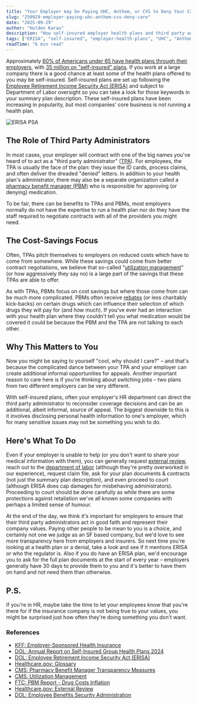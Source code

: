 ```yaml
---
title: "Your Employer may be Paying UHC, Anthem, or CVS to Deny Your Care"
slug: "250929-employer-paying-uhc-anthem-cvs-deny-care"
date: "2025-09-29"
author: "Holden Karau"
description: "How self-insured employer health plans and third party administrators create opportunities for additional appeals"
tags: ["ERISA", "self-insured", "employer-health-plans", "UHC", "Anthem", "CVS", "third-party-administrator", "TPA", "PBM", "appeals", "utilization-management"]
readTime: "6 min read"
---
```


Approximately [60% of Americans under 65 have health plans through their employers](https://www.kff.org/health-costs/health-policy-101-employer-sponsored-health-insurance/?entry=table-of-contents-introduction), with [35 million on "self-insured" plans](https://www.dol.gov/sites/dolgov/files/EBSA/researchers/statistics/retirement-bulletins/annual-report-on-self-insured-group-health-plans-2024.pdf). If you work at a large company there is a good chance at least some of the health plans offered to you may be self-insured. Self-insured plans are set up following the [Employee Retirement Income Security Act (ERISA)](https://www.dol.gov/general/topic/health-plans/erisa) and subject to Department of Labor oversight so you can take a look for those keywords in your summary plan description. These self-insured plans have been increasing in popularity, but most companies' core business is not running a health plan.

![ERISA PSA](/static/images/erisa-psa2.png)

## The Role of Third Party Administrators

In most cases, your employer will contract with one of the big names you've heard of to act as a "third party administrator" ([TPA](https://www.healthcare.gov/glossary/)). For employees, the TPA is usually the face of the plan: they issue the ID cards, process claims, and often deliver the dreaded "denied" letters. In addition to your health plan's administrator, there may also be a separate organization called a [pharmacy benefit manager (PBM)](https://www.cms.gov/newsroom/fact-sheets/pharmacy-benefit-manager-transparency-measures-fact-sheet) who is responsible for approving (or denying) medication.

To be fair, there can be benefits to TPAs and PBMs, most employers normally do not have the expertise to run a health plan nor do they have the staff required to negotiate contracts with all of the providers you might need.

## The Cost-Savings Focus

Often, TPAs pitch themselves to employers on reduced costs which have to come from somewhere. While these savings could come from better contract negotiations, we believe that so-called "[utilization management](https://www.cms.gov/medicare/utilization-and-quality/utilization-management)" (or how aggressively they say no) is a large part of the savings that these TPAs are able to offer.

As with TPAs, PBMs focus on cost savings but where those come from can be much more complicated. PBMs often receive [rebates](https://www.ftc.gov/news-events/news/press-releases/2024/07/ftc-finds-top-pharmacy-benefit-managers-inflated-drug-costs-over-1000) (or less charitably kick-backs) on certain drugs which can influence their selection of which drugs they will pay for (and how much). If you've ever had an interaction with your health plan where they couldn't tell you what medication would be covered it could be because the PBM and the TPA are not talking to each other.

## Why This Matters to You

Now you might be saying to yourself "cool, why should I care?" – and that's because the complicated dance between your TPA and your employer can create additional informal opportunities for appeals. Another important reason to care here is if you're thinking about switching jobs – two plans from two different employers can be very different.

With self-insured plans, often your employer's HR department can direct the third party administrator to reconsider coverage decisions and can be an additional, albeit informal, source of appeal. The biggest downside to this is it involves disclosing personal health information to one's employer, which for many sensitive issues may not be something you wish to do.

## Here's What To Do

Even if your employer is unable to help (or you don't want to share your medical information with them), you can generally request [external review](https://www.healthcare.gov/appeal-insurance-company-decision/external-review/), reach out to the [department of labor](https://www.dol.gov/agencies/ebsa) (although they're pretty overworked in our experience), request claim file, ask for your plan documents & contracts (not just the summary plan description), and even proceed to court (although ERISA does cap damages for misbehaving administrators). Proceeding to court should be done carefully as while there are some protections against retaliation we've all known some companies with perhaps a limited sense of humour.

At the end of the day, we think it's important for employers to ensure that their third party administrators act in good faith and represent their company values. Paying other people to be mean to you is a choice, and certainly not one we judge as an SF based company, but we'd love to see more transparency here from employers and insurers. So next time you're looking at a health plan or a denial, take a look and see if it mentions ERISA or who the regulator is. Also if you do have an ERISA plan, we'd encourage you to ask for the full plan documents at the start of every year – employers generally have 30 days to provide them to you and it's better to have them on hand and not need them than otherwise.

## P.S.

If you're in HR, maybe take the time to let your employees know that you're there for if the insurance company is not being true to your values, you might be surprised just how often they're doing something you don't want.

### References
- [KFF: Employer-Sponsored Health Insurance](https://www.kff.org/health-costs/health-policy-101-employer-sponsored-health-insurance/?entry=table-of-contents-introduction)
- [DOL: Annual Report on Self-Insured Group Health Plans 2024](https://www.dol.gov/sites/dolgov/files/EBSA/researchers/statistics/retirement-bulletins/annual-report-on-self-insured-group-health-plans-2024.pdf)
- [DOL: Employee Retirement Income Security Act (ERISA)](https://www.dol.gov/general/topic/health-plans/erisa)
- [Healthcare.gov: Glossary](https://www.healthcare.gov/glossary/)
- [CMS: Pharmacy Benefit Manager Transparency Measures](https://www.cms.gov/newsroom/fact-sheets/pharmacy-benefit-manager-transparency-measures-fact-sheet)
- [CMS: Utilization Management](https://www.cms.gov/medicare/utilization-and-quality/utilization-management)
- [FTC: PBM Report - Drug Costs Inflation](https://www.ftc.gov/news-events/news/press-releases/2024/07/ftc-finds-top-pharmacy-benefit-managers-inflated-drug-costs-over-1000)
- [Healthcare.gov: External Review](https://www.healthcare.gov/appeal-insurance-company-decision/external-review/)
- [DOL: Employee Benefits Security Administration](https://www.dol.gov/agencies/ebsa)